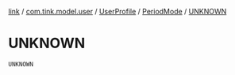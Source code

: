 [link](../../../index.md) / [com.tink.model.user](../../index.md) / [UserProfile](../index.md) / [PeriodMode](index.md) / [UNKNOWN](./-u-n-k-n-o-w-n.md)

# UNKNOWN

`UNKNOWN`